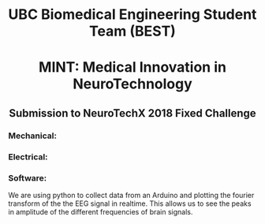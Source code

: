 
<h1 style="text-align:center">UBC Biomedical Engineering Student Team (BEST)</h1>
<h1 style="text-align:center">MINT: Medical Innovation in NeuroTechnology</h1>
<h2 style="text-align:center">Submission to NeuroTechX 2018 Fixed Challenge</h2>

### Mechanical:

### Electrical:

### Software:
We are using python to collect data from an Arduino and plotting the fourier transform of the the EEG signal in realtime. This allows us to see the peaks in amplitude of the different frequencies of brain signals.
